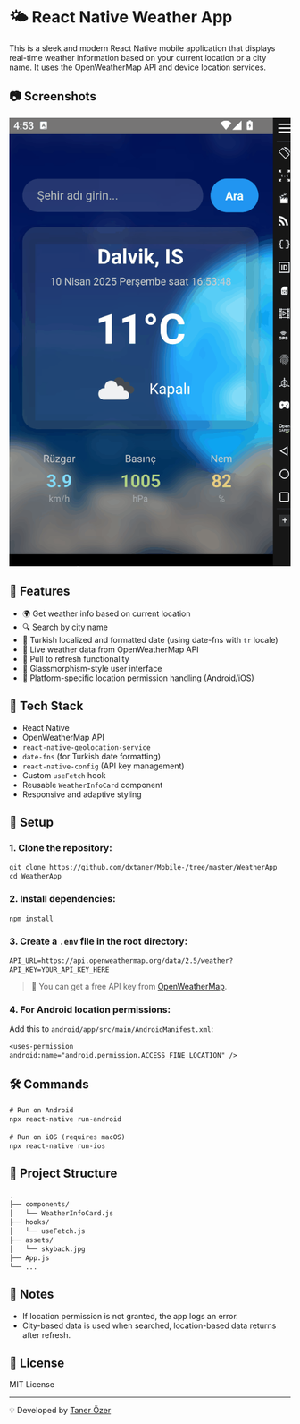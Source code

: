 # 🌤️ React Native Weather App

This is a sleek and modern React Native mobile application that displays real-time weather information based on your current location or a city name. It uses the OpenWeatherMap API and device location services.

## 📷 Screenshots

![Weather App Demo](https://github.com/dxtaner/Mobile-/raw/master/ReactNative/WeatherApp/Weather.gif)

## 🚀 Features

- 🌍 Get weather info based on current location
- 🔍 Search by city name
- 📅 Turkish localized and formatted date (using date-fns with `tr` locale)
- 📡 Live weather data from OpenWeatherMap API
- 🔄 Pull to refresh functionality
- 🎨 Glassmorphism-style user interface
- 📱 Platform-specific location permission handling (Android/iOS)

## 🧪 Tech Stack

- React Native
- OpenWeatherMap API
- `react-native-geolocation-service`
- `date-fns` (for Turkish date formatting)
- `react-native-config` (API key management)
- Custom `useFetch` hook
- Reusable `WeatherInfoCard` component
- Responsive and adaptive styling

## 🔧 Setup

### 1\. Clone the repository:

    git clone https://github.com/dxtaner/Mobile-/tree/master/WeatherApp
    cd WeatherApp

### 2\. Install dependencies:

    npm install

### 3\. Create a `.env` file in the root directory:

    API_URL=https://api.openweathermap.org/data/2.5/weather?
    API_KEY=YOUR_API_KEY_HERE

> 🔑 You can get a free API key from [OpenWeatherMap](https://openweathermap.org/api).

### 4\. For Android location permissions:

Add this to `android/app/src/main/AndroidManifest.xml`:

    <uses-permission android:name="android.permission.ACCESS_FINE_LOCATION" />

## 🛠 Commands

    # Run on Android
    npx react-native run-android

    # Run on iOS (requires macOS)
    npx react-native run-ios

## 📁 Project Structure

    .
    ├── components/
    │   └── WeatherInfoCard.js
    ├── hooks/
    │   └── useFetch.js
    ├── assets/
    │   └── skyback.jpg
    ├── App.js
    └── ...

## 📌 Notes

- If location permission is not granted, the app logs an error.
- City-based data is used when searched, location-based data returns after refresh.

## 📄 License

MIT License

---

💡 Developed by [Taner Özer](mailto:tanerozer16@gmail.com)

